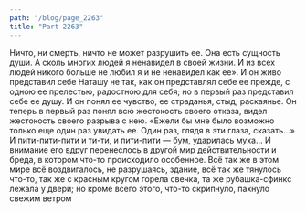 ```yaml
---
path: "/blog/page_2263"
title: "Part 2263"
---
```


Ничто, ни смерть, ничто не может разрушить ее. Она есть сущность души. А сколь многих людей я ненавидел в своей жизни. И из всех людей никого больше не любил я и не ненавидел как ее». И он живо представил себе Наташу не так, как он представлял себе ее прежде, с одною ее прелестью, радостною для себя; но в первый раз представил себе ее душу. И он понял ее чувство, ее страданья, стыд, раскаянье. Он теперь в первый раз понял всю жестокость своего отказа, видел жестокость своего разрыва с нею. «Ежели бы мне было возможно только еще один раз увидать ее. Один раз, глядя в эти глаза, сказать...»
И пити-пити-пити и ти-ти, и пити-пити — бум, ударилась муха... И внимание его вдруг перенеслось в другой мир действительности и бреда, в котором что-то происходило особенное. Всё так же в этом мире всё воздвигалось, не разрушаясь, здание, всё так же тянулось что-то, так же с красным кругом горела свечка, та же рубашка-сфинкс лежала у двери; но кроме всего этого, что-то скрипнуло, пахнуло свежим ветром
